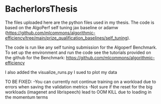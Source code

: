 # BacherlorsThesis
The files uploaded here are the python files used in my thesis.
The code is based on the AlgoPerf self tuning jax baseline or adamw (https://github.com/mlcommons/algorithmic-efficiency/tree/main/prize_qualification_baselines/self_tuning).

The code is run like any self tuning submission for the Algoperf Benchmark. To set up the environment and run the code see the tutorials provided on the github for the Benchmark:
https://github.com/mlcommons/algorithmic-efficiency

I also added the visualize_runs.py I sued to plot my data

TO BE FIXED:
-You can currently not continue training on a workload due to errors when saving the validation metrics
-Not sure if the reset for the big workloads (imagenet and librispeech) lead to OOM KILL due to loading in the momentum terms
